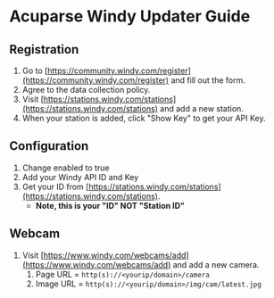 # Acuparse Windy Updater Guide

## Registration

1. Go to [https://community.windy.com/register](https://community.windy.com/register) and fill out the form.
1. Agree to the data collection policy.
1. Visit [https://stations.windy.com/stations](https://stations.windy.com/stations) and add a new station.
1. When your station is added, click "Show Key" to get your API Key.

## Configuration

1. Change enabled to true
1. Add your Windy API ID and Key
1. Get your ID from [https://stations.windy.com/stations](https://stations.windy.com/stations).
    - **Note, this is your "ID" NOT "Station ID"**

## Webcam

1. Visit [https://www.windy.com/webcams/add](https://www.windy.com/webcams/add) and add a new camera.
    1. Page URL = `http(s)://<yourip/domain>/camera`
    1. Image URL = `http(s)://<yourip/domain>/img/cam/latest.jpg`
